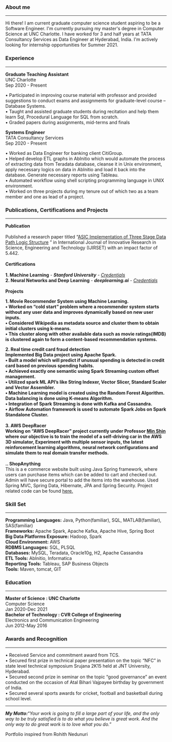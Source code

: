 ### About me 
<hr>
Hi there! I am current graduate computer science student aspiring to be a Software Engineer. I'm currently pursuing my master's degree in Computer Science at UNC Charlotte. I have worked for 3 and half years at TATA Consultancy Services as Data Engineer at Hyderabad, India. I'm actively looking for internship opportunities for Summer 2021.

### Experience
<hr>
<p><b>Graduate Teaching Assistant</b><br>UNC Charlotte<br>Sep 2020 - Present</p>
   
   • Participated in improving course material with professor and provided suggestions to conduct exams and assignments for graduate-level course – Database Systems.
   <br>
   • Taught and assisted graduate students during recitation and help them learn Sql, Procedural Language for SQL from scratch.
   <br>
   • Graded papers during assignments, mid-terms and finals 
   
<p><b>Systems Engineer</b><br>TATA Consultancy Services<br>Sep 2020 - Present</p>

   • Worked as Data Engineer for banking client CitiGroup.
   <br>
   • Helped develop ETL graphs in AbInitio which would automate the process of extracting data from Teradata database, cleanse it in Unix environment, apply necessary logics on      data in AbInitio and load it back into the database. Generate necessary reports using Tableau.
   <br>
   • Automated workflow using shell scripting programming language in UNIX environment.
   <br>
   • Worked on three projects during my tenure out of which two as a team member and one as lead of a project.
   

### Publications, Certifications and Projects
<hr>
<b>Publication</b>
<br><br>
Published a research paper titled “<a href="http://www.ijirset.com/upload/2015/september/55_ASIC.pdf">ASIC Implementation of Three Stage Data Path Logic Structure</a> ” in International Journal of Innovative Research in Science, Engineering and Technology (IJIRSET) with an impact factor of 5.442.
<br><br>
<b>Certifications</b>
<br><br>
<b>1. Machine Learning</b> - <i><b>Stanford University</b> - <a href="https://www.coursera.org/account/accomplishments/verify/WWQ5AZKENMN4">Credentials</a></i><br>
<b>2. Neural Networks and Deep Learning</b> - <i><b>deeplearning.ai</b> - <a href="https://www.coursera.org/account/accomplishments/certificate/LVFWH6BMY8RH">Credentials</a></i>
<br><br>
<b>Projects</b>
<br>
<p><b>1. Movie Recommender System using Machine Learning.<br>
• Worked on “cold start” problem where a recommender system starts without any user data and improves dynamically based on new user inputs.<br>
• Considered Wikipedia as metadata source and cluster them to obtain initial clusters using k-means.<br>
• This cluster along with other available data such as movie ratings(IMDB) is clustered again to form a content-based recommendation systems.<br>
<p><b>2. Real time credit card fraud detection</b><br>Implemented Big Data project using Apache Spark.<br>
• Built a model which will predict if unusual spending is detected in credit card based on previous spending habits.<br>
• Achieved exactly one semantic using Spark Streaming custom offset management.<br>
• Utilized spark ML API’s like String Indexer, Vector Slicer, Standard Scaler and Vector Assembler.<br>
• Machine Learning model is created using the Random Forest Algorithm. Data balancing is done using K-means Algorithm.<br>
• Integration of Spark Streaming is done with Kafka and Cassandra.<br>
• Airflow Automation framework is used to automate Spark Jobs on Spark Standalone Cluster.<br><br><b>3. AWS DeepRacer</b><br>Working on “AWS DeepRacer" project currently under Professor <a href="https://sites.google.com/a/uncc.edu/mcshin/">Min Shin</a> where our objective is to train the model of a self-driving car in the AWS 3D simulator, Experiment with multiple sensor inputs, the latest reinforcement learning algorithms, neural network configurations and simulate them to real domain transfer methods.<br><br><b4>.. ShopAnything</b><br>This is a e commerce website built using Java Spring framework, where users can purchase items which can be added to cart and checked out. Admin will have secure portal to add the items into the warehouse. Used Spring MVC, Spring Data, Hibernate, JPA and  Spring Security. Project related code can be found <a href="https://github.com/sreekarn/ShopAnything">here.</a></p>


### Skill Set
<hr>
<b>Programming Languages:</b> Java, Python(familiar), SQL, MATLAB(familiar), SAS(familiar)
<br>
<b>Frameworks:</b> Apache Spark, Apache Kafka, Apache Hive, Spring Boot
<br>
<b>Big Data Platforms Exposure:</b> Hadoop, Spark
<br>
<b>Cloud Environment:</b> AWS
<br>
<b>RDBMS Languages:</b> SQL, PLSQL
<br>
<b>Databases:</b> MySQL, Teradata, Oracle10g, H2, Apache Cassandra
<br>
<b>ETL Tools:</b> AbInitio, Informatica
<br>
<b>Reporting Tools:</b> Tableau, SAP Business Objects
<br>
<b>Tools:</b> Maven, tomcat, GIT

### Education
<hr>
<b>Master of Science : UNC Charlotte</b><br>Computer Science<br>Jan 2020-Dec 2021<br>
<b>Bachelor of Technology : CVR College of Engineering</b><br>Electronics and Communication Engineering<br>Jun 2012-May 2016<br>

### Awards and Recognition
<hr>
<p>• Received Service and commitment award from TCS.<br>
• Secured first prize in technical paper presentation on the topic “NFC” in state level technical symposium Srujana 2K15 held at
   JNT University, Hyderabad.<br>
• Secured second prize in seminar on the topic “good governance” an event conducted on the occasion of Atal Bihari Vajpayee
   birthday by government of India.<br>
• Secured several sports awards for cricket, football and basketball during school level.</p>

<hr>
<b><i>My Motto:</i></b>“<i>Your work is going to fill a large part of your life, and the only way to be truly satisfied is to do what you believe is great work. And the only way to do great work is to love what you do.</i>”
<p>Portfolio inspired from Rohith Nedunuri</p>

<!-- Remove above link if you don't want to attibute -->
